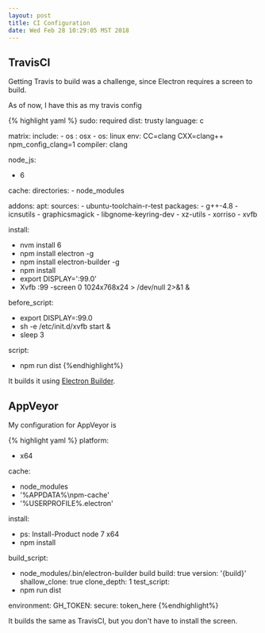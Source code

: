 ```yaml
---
layout: post
title: CI Configuration
date: Wed Feb 28 10:29:05 MST 2018
---
```


## TravisCI
Getting Travis to build was a challenge, since Electron requires a screen to build. 

As of now, I have this as my travis config

{% highlight yaml %}
sudo: required
dist: trusty
language: c

matrix:
  include:
    - os : osx
    - os: linux
      env: CC=clang CXX=clang++ npm_config_clang=1
      compiler: clang

node_js:
  - 6

cache:
  directories:
    - node_modules

addons:
  apt:
    sources:
      - ubuntu-toolchain-r-test
    packages:
      - g++-4.8
      - icnsutils
      - graphicsmagick
      - libgnome-keyring-dev
      - xz-utils
      - xorriso
      - xvfb

install:
  - nvm install 6
  - npm install electron -g
  - npm install electron-builder -g
  - npm install
  - export DISPLAY=':99.0'
  - Xvfb :99 -screen 0 1024x768x24 > /dev/null 2>&1 &

before_script:
  - export DISPLAY=:99.0
  - sh -e /etc/init.d/xvfb start &
  - sleep 3

script:
  - npm run dist
{%endhighlight%}


It builds it using [Electron Builder](https://www.electron.build/). 

## AppVeyor

My configuration for AppVeyor is

{% highlight yaml %}
platform:
  - x64

cache:
  - node_modules
  - '%APPDATA%\npm-cache'
  - '%USERPROFILE%\.electron'

install:
  - ps: Install-Product node 7 x64
  - npm install

build_script:
  - node_modules/.bin/electron-builder build
build: true
version: '{build}'
shallow_clone: true
clone_depth: 1
test_script:
  - npm run dist

environment:
  GH_TOKEN:
    secure: token_here
{%endhighlight%}

It builds the same as TravisCI, but you don't have to install the screen.
